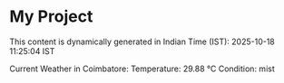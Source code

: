 # My Project

This content is dynamically generated in Indian Time (IST): 2025-10-18 11:25:04 IST


Current Weather in Coimbatore:
Temperature: 29.88 °C
Condition: mist
